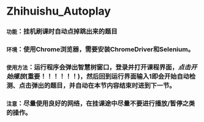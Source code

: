 # Zhihuishu_Autoplay
### `功能`：挂机刷课时自动点掉跳出来的题目  
### `环境`：使用Chrome浏览器，需要安装ChromeDriver和Selenium。  
### `使用方法`：运行程序会弹出智慧树窗口，登录并打开课程界面，***点击开始播放***(重要！！！！！！)，然后回到运行界面输入1即会开始自动检测、点击弹出的题目，并自动在本节内容结束时进到下一节。  
### `注意`：尽量使用良好的网络，在挂课途中尽量不要进行播放/暂停之类的操作。
